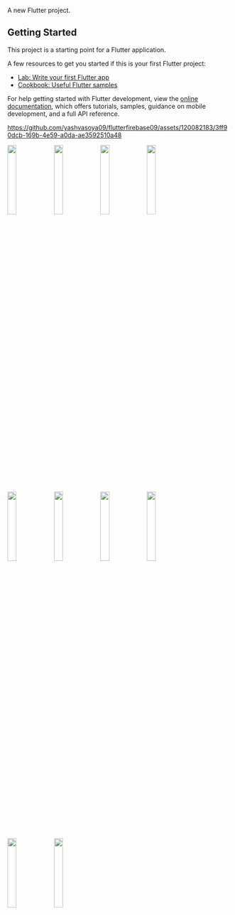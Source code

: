 
A new Flutter project.

## Getting Started

This project is a starting point for a Flutter application.

A few resources to get you started if this is your first Flutter project:

- [Lab: Write your first Flutter app](https://docs.flutter.dev/get-started/codelab)
- [Cookbook: Useful Flutter samples](https://docs.flutter.dev/cookbook)

For help getting started with Flutter development, view the
[online documentation](https://docs.flutter.dev/), which offers tutorials,
samples, guidance on mobile development, and a full API reference.



https://github.com/yashvasoya09/flutterfirebase09/assets/120082183/3ff90dcb-169b-4e59-a0da-ae3592510a48



<p>
<img src = "https://github.com/yashvasoya09/flutterfirebase09/assets/120082183/a4478fe0-a7d2-4cff-b039-dc37d38f1d94" height="20%"width="20%">
<img src = "https://github.com/yashvasoya09/flutterfirebase09/assets/120082183/3934235a-a749-4eb8-b6fc-04d6e413df75" height="20%"width="20%">
<img src = "https://github.com/yashvasoya09/flutterfirebase09/assets/120082183/de82cc27-0d29-4b7f-b89e-d3049a9ef238" height="20%"width="20%">
<img src = "https://github.com/yashvasoya09/flutterfirebase09/assets/120082183/8e962f59-0dc9-48ed-a8ea-eb92ece896ad" height="20%"width="20%">
  <img src = "https://github.com/yashvasoya09/flutterfirebase09/assets/120082183/9af8332f-5994-4695-8a6c-337ceddc8b5a" height="20%"width="20%"> 
  <img src = "https://github.com/yashvasoya09/flutterfirebase09/assets/120082183/be971f07-a4a3-431b-a5d6-961f20bfe2a3" height="20%"width="20%"> 
  <img src = "https://github.com/yashvasoya09/flutterfirebase09/assets/120082183/6bfdd1a7-2dde-47b5-9406-12d80df58732" height="20%"width="20%"> 
<img src = "https://github.com/yashvasoya09/flutterfirebase09/assets/120082183/23f74339-bcc4-448e-abae-4365daa3eb4d" height="20%"width="20%">
<img src = "https://github.com/yashvasoya09/flutterfirebase09/assets/120082183/6f246791-51eb-46f5-9f18-3ee61744b1ac" height="20%"width="20%">
<img src = "https://github.com/yashvasoya09/flutterfirebase09/assets/120082183/23c316ae-ffc8-46d6-8cf9-16fac805e1e2" height="20%"width="20%"> 
</p>
